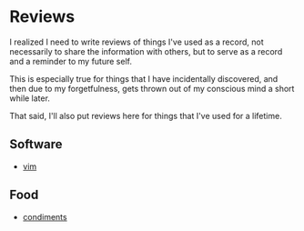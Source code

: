 # Reviews

I realized I need to write reviews of things I've used as a record, not
necessarily to share the information with others, but to serve as a record and
a reminder to my future self.

This is especially true for things that I have incidentally discovered, and
then due to my forgetfulness, gets thrown out of my conscious mind a short
while later.

That said, I'll also put reviews here for things that I've used for a lifetime.

## Software

- [vim](software/vim.md)

## Food

- [condiments](food/condiments.md)
